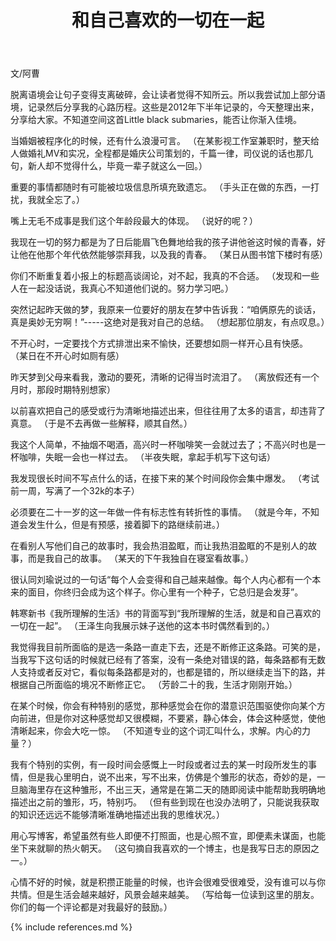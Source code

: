 ﻿---
layout: post
title: 和自己喜欢的一切在一起
category: 生活
---

文/阿曹

脱离语境会让句子变得支离破碎，会让读者觉得不知所云。所以我尝试加上部分语境，记录然后分享我的心路历程。这些是2012年下半年记录的，今天整理出来，分享给大家。不知道空间这首Little black submaries，能否让你渐入佳境。


当婚姻被程序化的时候，还有什么浪漫可言。
（在某影视工作室兼职时，整天给人做婚礼MV和实况，全程都是婚庆公司策划的，千篇一律，司仪说的话也那几句，新人却不觉得什么，毕竟一辈子就这么一回。）


重要的事情都随时有可能被垃圾信息所填充致遗忘。
（手头正在做的东西，一打扰，我就全忘了。）


嘴上无毛不成事是我们这个年龄段最大的体现。
（说好的呢？）


我现在一切的努力都是为了日后能眉飞色舞地给我的孩子讲他爸这时候的青春，好让他在他那个年代依然能够崇拜我，以及我的青春。
（某日从图书馆下楼时有感）


你们不断重复着小报上的标题高谈阔论，对不起，我真的不合适。
（发现和一些人在一起没话说，我真心不知道他们说的。努力学习吧。）


突然记起昨天做的梦，我原来一位要好的朋友在梦中告诉我：“咱俩原先的谈话，真是奥妙无穷啊！”-----这绝对是我对自己的总结。
（想起那位朋友，有点叹息。）


不开心时，一定要找个方式排泄出来不愉快，还要想如厕一样开心且有快感。
（某日在不开心时如厕有感）


昨天梦到父母来看我，激动的要死，清晰的记得当时流泪了。
（离放假还有一个 月时，那段时期特别想家）


以前喜欢把自己的感受或行为清晰地描述出来，但往往用了太多的语言，却违背了真意。
（于是不去再做一些解释，顺其自然。）


我这个人简单，不抽烟不喝酒，高兴时一杯咖啡笑一会就过去了；不高兴时也是一杯咖啡，失眠一会也一样过去。
（半夜失眠，拿起手机写下这句话）


我发现很长时间不写点什么的话，在接下来的某个时间段你会集中爆发。
（考试前一周，写满了一个32k的本子）


必须要在二十一岁的这一年做一件有标志性有转折性的事情。
（就是今年，不知道会发生什么，但是有预感，接着脚下的路继续前进。）


在看别人写他们自己的故事时，我会热泪盈眶，而让我热泪盈眶的不是别人的故事，而是我自己的故事。
（某天的下午我独自在寝室看故事。）


很认同刘瑜说过的一句话“每个人会变得和自己越来越像。每个人内心都有一个本来的面目，你终归会成为这个样子。你心里有一个种子，它总归是会发芽”。


韩寒新书《我所理解的生活》书的背面写到“我所理解的生活，就是和自己喜欢的一切在一起”。
（王泽生向我展示妹子送他的这本书时偶然看到的。）


我觉得我目前所面临的是选一条路一直走下去，还是不断修正这条路。可笑的是，当我写下这句话的时候就已经有了答案，没有一条绝对错误的路，每条路都有无数人支持或者反对它，看似每条路都是对的，也都是错的，所以继续走当下的路，并根据自己所面临的境况不断修正它。
（芳龄二十的我，生活才刚刚开始。）


在某个时候，你会有种特别的感觉，那种感觉会在你的潜意识范围驱使你向某个方向前进，但是你对这种感觉却又很模糊，不要紧，静心体会，体会这种感觉，使他清晰起来，你会大吃一惊。
（不知道专业的这个词汇叫什么，求解。内心的力量？）


我有个特别的实例，有一段时间会感慨上一时段或者过去的某一时段所发生的事情，但是我心里明白，说不出来，写不出来，仿佛是个雏形的状态，奇妙的是，一旦脑海里存在这种雏形，不出三天，通常是在第二天的随即阅读中能帮助我明确地描述出之前的雏形，巧，特别巧。
（但有些到现在也没办法明了，只能说我获取的知识还远远不能够清晰准确地描述出我的思维状况。）


用心写博客，希望虽然有些人即便不打照面，也是心照不宣，即便素未谋面，也能坐下来就聊的热火朝天。
（这句摘自我喜欢的一个博主，也是我写日志的原因之一。）


心情不好的时候，就是积攒正能量的时候，也许会很难受很难受，没有谁可以与你共情。但是生活会越来越好，风景会越来越美。
（写给每一位读到这里的朋友。你们的每一个评论都是对我最好的鼓励。）



{% include references.md %}
